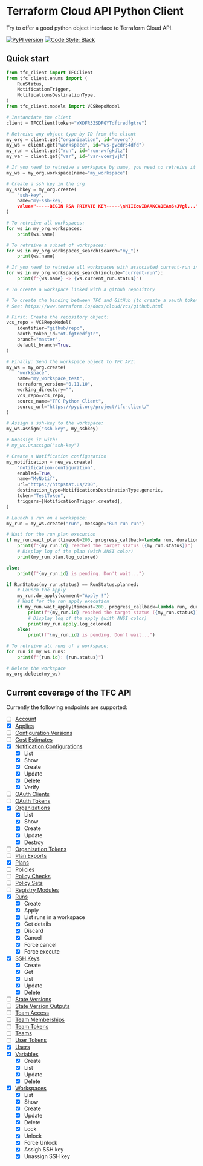 # Terraform Cloud API Python Client

Try to offer a good python object interface to Terraform Cloud API.

[![PyPI version](https://badge.fury.io/py/tfc-client.svg)](https://badge.fury.io/py/tfc-client)
[![Code Style: Black](https://img.shields.io/badge/code%20style-black-000000.svg)](https://github.com/psf/black)
## Quick start

```python
from tfc_client import TFCClient
from tfc_client.enums import (
    RunStatus,
    NotificationTrigger,
    NotificationsDestinationType,
)
from tfc_client.models import VCSRepoModel

# Instanciate the client
client = TFCClient(token="WXDFR3ZSDFGYTdftredfgtre")

# Retreive any object type by ID from the client
my_org = client.get("organization", id="myorg")
my_ws = client.get("workspace", id="ws-gvcdr54dfd")
my_run = client.get("run", id="run-wvfgkdlz")
my_var = client.get("var", id="var-vcerjvjk")

# If you need to retreive a workspace by name, you need to retreive it from an organization object:
my_ws = my_org.workspace(name="my_workspace")

# Create a ssh key in the org
my_sshkey = my_org.create(
    "ssh-key",
    name="my-ssh-key,
    value="-----BEGIN RSA PRIVATE KEY-----\nMIIEowIBAAKCAQEAm6+JVgl...",
)

# To retreive all workspaces:
for ws in my_org.workspaces:
    print(ws.name)

# To retreive a subset of workspaces:
for ws in my_org.workspaces_search(search="my_"):
    print(ws.name)

# If you need to retreive all workspaces with associated current-run info efficiently (in one api call):
for ws in my_org.workspaces_search(include="current-run"):
    print(f"{ws.name} -> {ws.current_run.status}")

# To create a workspace linked with a github repository

# To create the binding between TFC and GitHub (to create a oauth_token_id):
# See: https://www.terraform.io/docs/cloud/vcs/github.html

# First: Create the repository object:
vcs_repo = VCSRepoModel(
    identifier="github/repo",
    oauth_token_id="ot-fgtredfgtr",
    branch="master",
    default_branch=True,
)

# Finally: Send the workspace object to TFC API:
my_ws = my_org.create(
    "workspace",
    name="my_workspace_test",
    terraform_version="0.11.10",
    working_directory="",
    vcs_repo=vcs_repo,
    source_name="TFC Python Client",
    source_url="https://pypi.org/project/tfc-client/"
)

# Assign a ssh-key to the workspace:
my_ws.assign("ssh-key", my_sshkey)

# Unassign it with:
# my_ws.unassign("ssh-key")

# Create a Notification configuration
my_notification = new_ws.create(
    "notification-configuration",
    enabled=True,
    name="MyNotif",
    url="https://httpstat.us/200",
    destination_type=NotificationsDestinationType.generic,
    token="TestToken",
    triggers=[NotificationTrigger.created],
)

# Launch a run on a workspace:
my_run = my_ws.create("run", message="Run run run")

# Wait for the run plan execution
if my_run.wait_plan(timeout=200, progress_callback=lambda run, duration: print(f"{run.id} status is {run.status}")):
    print(f"{my_run.id} reached the target status ({my_run.status})")
    # Display log of the plan (with ANSI color)
    print(my_run.plan.log_colored)

else:
    print(f"{my_run.id} is pending. Don't wait...")

if RunStatus(my_run.status) == RunStatus.planned:
    # Launch the Apply
    my_run.do_apply(comment="Apply !")
    # Wait for the run apply execution
    if my_run.wait_apply(timeout=200, progress_callback=lambda run, duration: print(f"{run.id} status is {run.status}")):
        print(f"{my_run.id} reached the target status ({my_run.status})")
        # Display log of the apply (with ANSI color)
        print(my_run.apply.log_colored)
    else:
        print(f"{my_run.id} is pending. Don't wait...")

# To retreive all runs of a workspace:
for run in my_ws.runs:
    print(f"{run.id}: {run.status}")

# Delete the workspace
my_org.delete(my_ws)
```


## Current coverage of the TFC API

Currently the following endpoints are supported:

- [ ] [Account](https://www.terraform.io/docs/enterprise/api/account.html)
- [x] [Applies](https://www.terraform.io/docs/cloud/api/applies.html)
- [ ] [Configuration Versions](https://www.terraform.io/docs/enterprise/api/configuration-versions.html)
- [ ] [Cost Estimates](https://www.terraform.io/docs/cloud/api/cost-estimates.html)
- [x] [Notification Configurations](https://terraform.io/docs/cloud/api/notification-configurations.html)
  - [x] List
  - [x] Show
  - [x] Create
  - [x] Update
  - [x] Delete
  - [x] Verify
- [ ] [OAuth Clients](https://www.terraform.io/docs/enterprise/api/oauth-clients.html)
- [ ] [OAuth Tokens](https://www.terraform.io/docs/enterprise/api/oauth-tokens.html)
- [x] [Organizations](https://www.terraform.io/docs/enterprise/api/organizations.html)
  - [x] List
  - [x] Show
  - [x] Create
  - [x] Update
  - [x] Destroy
- [ ] [Organization Tokens](https://www.terraform.io/docs/enterprise/api/organization-tokens.html)
- [ ] [Plan Exports](https://www.terraform.io/docs/cloud/api/plan-exports.html)
- [x] [Plans](https://www.terraform.io/docs/cloud/api/plans.html)
- [ ] [Policies](https://www.terraform.io/docs/enterprise/api/policies.html)
- [ ] [Policy Checks](https://www.terraform.io/docs/enterprise/api/policy-checks.html)
- [ ] [Policy Sets](https://www.terraform.io/docs/enterprise/api/policy-sets.html)
- [ ] [Registry Modules](https://www.terraform.io/docs/enterprise/api/modules.html)
- [x] [Runs](https://www.terraform.io/docs/enterprise/api/run.html)
  - [x] Create
  - [x] Apply
  - [x] List runs in a workspace
  - [x] Get details
  - [x] Discard
  - [x] Cancel
  - [x] Force cancel
  - [x] Force execute
- [x] [SSH Keys](https://www.terraform.io/docs/enterprise/api/ssh-keys.html)
  - [x] Create
  - [x] Get
  - [x] List
  - [x] Update
  - [x] Delete
- [ ] [State Versions](https://www.terraform.io/docs/enterprise/api/state-versions.html)
- [ ] [State Version Outputs](https://www.terraform.io/docs/cloud/api/user-tokens.html)
- [ ] [Team Access](https://www.terraform.io/docs/enterprise/api/team-access.html)
- [ ] [Team Memberships](https://www.terraform.io/docs/enterprise/api/team-members.html)
- [ ] [Team Tokens](https://www.terraform.io/docs/enterprise/api/team-tokens.html)
- [ ] [Teams](https://www.terraform.io/docs/enterprise/api/teams.html)
- [ ] [User Tokens](https://www.terraform.io/docs/cloud/api/user-tokens.html)
- [x] [Users](https://www.terraform.io/docs/cloud/api/users.html)
- [x] [Variables](https://www.terraform.io/docs/enterprise/api/variables.html)
  - [x] Create
  - [x] List
  - [x] Update
  - [x] Delete
- [x] [Workspaces](https://www.terraform.io/docs/enterprise/api/workspaces.html)
  - [x] List
  - [x] Show
  - [x] Create
  - [x] Update
  - [x] Delete
  - [x] Lock
  - [x] Unlock
  - [x] Force Unlock
  - [x] Assigh SSH key
  - [x] Unassign SSH key

